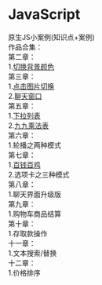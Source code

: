 # JavaScript
原生JS小案例(知识点+案例)</br>
作品合集：</br>
第二章：</br>
    1.[切换背景颜色](https://5iris5.github.io/JavaScript/02%20%E8%8E%B7%E5%8F%96%E5%85%83%E7%B4%A0%2B%E5%A3%B0%E6%98%8E%E5%8F%98%E9%87%8F/%E5%88%87%E6%8D%A2%E9%A2%9C%E8%89%B2%E8%83%8C%E6%99%AF%E4%BC%98%E5%8C%96.html)</br>
第三章：</br>
    1.[点击图片切换](https://5iris5.github.io/JavaScript/03%20%E5%B1%9E%E6%80%A7%E6%93%8D%E4%BD%9C%2B%E6%95%B0%E6%8D%AE%E7%B1%BB%E5%9E%8B/05%E4%BD%9C%E4%B8%9A%E4%B9%8B%E7%82%B9%E5%87%BB%E5%9B%BE%E7%89%87%E5%88%87%E6%8D%A2.html)</br>
    2.[聊天窗口](https://5iris5.github.io/JavaScript/03%20%E5%B1%9E%E6%80%A7%E6%93%8D%E4%BD%9C%2B%E6%95%B0%E6%8D%AE%E7%B1%BB%E5%9E%8B/05%E4%BD%9C%E4%B8%9A%E4%B9%8B%E8%81%8A%E5%A4%A9%E7%AA%97%E5%8F%A3.html)</br>
第五章：</br>
    1.[下拉列表](https://5iris5.github.io/JavaScript/05%20%E4%B8%89%E7%9B%AE%E8%BF%90%E7%AE%97%2Bfor%E5%BE%AA%E7%8E%AF/04%E4%B8%8B%E6%8B%89%E5%88%97%E8%A1%A8%E4%BC%98%E5%8C%96.html)</br>
    2.[九九乘法表](https://5iris5.github.io/JavaScript/05%20%E4%B8%89%E7%9B%AE%E8%BF%90%E7%AE%97%2Bfor%E5%BE%AA%E7%8E%AF/04%E4%B9%9D%E4%B9%9D%E4%B9%98%E6%B3%95%E8%A1%A8%E4%BC%98%E5%8C%96.html)</br>
第六章：</br>
    1.轮播之两种模式</br>
第七章：</br>
    1.[百钱百鸡](https://5iris5.github.io/JavaScript/07%20%E8%BF%90%E7%AE%97%E7%AC%A6%2B%E8%87%AA%E5%AE%9A%E4%B9%89(%E6%A0%87%E7%AD%BE)%E5%B1%9E%E6%80%A7/03%E7%AC%AC%E4%B8%83%E7%AB%A0%E4%BD%9C%E4%B8%9A%E4%B9%8B%E7%99%BE%E9%92%B1%E7%99%BE%E9%B8%A1.html)</br>
    2.选项卡之三种模式</br>
第八章：</br>
    1.聊天界面升级版</br>
第九章：</br>
    1.购物车商品结算</br>
第十章：</br>
    1.存取款操作</br>
十一章：</br>
    1.文本搜索/替换</br>
十二章：</br>
    1.价格排序</br>
